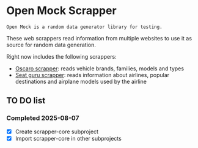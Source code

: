 # Open Mock Scrapper

```
Open Mock is a random data generator library for testing.
```

These web scrappers read information from multiple websites to use it 
as source for random data generation.

Right now includes the following scrappers:

 - [Oscaro scrapper](oscaro-scrapper/README.md): reads vehicle brands, families, models and types
 - [Seat guru scrapper](seatguru-scrapper/README.md): reads information about airlines, 
   popular destinations and airplane models used by the airline

## TO DO list

### Completed 2025-08-07
- [x] Create scrapper-core subproject
- [x] Import scrapper-core in other subprojects